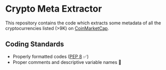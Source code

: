 # Crypto Meta Extractor

This repository contains the code which extracts some metadata of all the cryptocurrencies listed (>9K) on [CoinMarketCap](https://coinmarketcap.com).


## Coding Standards

- Properly formatted codes ([PEP 8](https://www.python.org/dev/peps/pep-0008/) ✅)
- Proper comments and descriptive variable names 🙌
